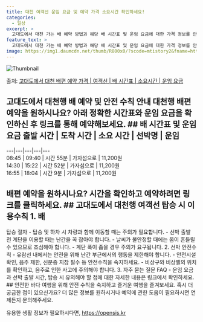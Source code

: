 ```yaml
---
title: 대천 여객선 운임 요금 및 예약 가격 소요시간 확인하세요!
categories:
  - 일상
excerpt: >
  고대도에서 대천 가는 배 예약 방법과 해당 배 시간표 및 운임 요금에 대한 가격 정보를 안내 드리겠습니다. 안전하고 재밋는 대천행 여행을 위해 아래 정보 참고하시기 바랍니다. 대천행 배편 예약하기 👈 클릭고대도에서 대천행 배 시간표출발 시간도착 시간소요 시간선박명요금08:4509:400시간 55분가자섬으로11,200원14:3015:220시간 52분가자섬으로11,200원16:5518:041시간 9분가자섬으로11,200원대천행 배편 예약하기 👈 클릭고대도에서 대천행 여객선 탑승 시 이용수칙고대도에서 대천행 배 출항시간을 확인하여야 합니다. 출항 직전 혼잡을 피하기 위해 미리 매표소를 방문해 충분한 여유시간을 확보해야 합니다. 1. 배 탑승 절차 탑승 및 하차 시 차량과 함께 이동할 때는 주의가 필요합니다.선..
feature_text: >
  고대도에서 대천 가는 배 예약 방법과 해당 배 시간표 및 운임 요금에 대한 가격 정보를 안내 드리겠습니다. 안전하고 재밋는 대천행 여행을 위해 아래 정보 참고하시기 바랍니다. 대천행 배편 예약하기 👈 클릭고대도에서 대천행 배 시간표출발 시간도착 시간소요 시간선박명요금08:4509:400시간 55분가자섬으로11,200원14:3015:220시간 52분가자섬으로11,200원16:5518:041시간 9분가자섬으로11,200원대천행 배편 예약하기 👈 클릭고대도에서 대천행 여객선 탑승 시 이용수칙고대도에서 대천행 배 출항시간을 확인하여야 합니다. 출항 직전 혼잡을 피하기 위해 미리 매표소를 방문해 충분한 여유시간을 확보해야 합니다. 1. 배 탑승 절차 탑승 및 하차 시 차량과 함께 이동할 때는 주의가 필요합니다.선..
image: https://img1.daumcdn.net/thumb/R800x0/?scode=mtistory2&fname=https%3A%2F%2Fblog.kakaocdn.net%2Fdn%2FcoroGJ%2FbtsHCR7oxCF%2FwYMTWr1QYBXH9HfAd3GzGK%2Fimg.webp
---
```


![Thumbnail](https://img1.daumcdn.net/thumb/R800x0/?scode=mtistory2&fname=https%3A%2F%2Fblog.kakaocdn.net%2Fdn%2FcoroGJ%2FbtsHCR7oxCF%2FwYMTWr1QYBXH9HfAd3GzGK%2Fimg.webp)

<p>출처: <a href="https://opensis.kr/entry/%EA%B3%A0%EB%8C%80%EB%8F%84%EC%97%90%EC%84%9C-%EB%8C%80%EC%B2%9C-%EB%B0%B0%ED%8E%B8-%EC%98%88%EC%95%BD-%EA%B0%80%EA%B2%A9-%EC%97%AC%EA%B0%9D%EC%84%A0-%EB%B0%B0-%EC%8B%9C%EA%B0%84%ED%91%9C-%EC%86%8C%EC%9A%94%EC%8B%9C%EA%B0%84-%EC%9A%B4%EC%9E%84-%EC%9A%94%EA%B8%88" rel="dofollow">고대도에서 대천 배편 예약 가격 | 여객선 | 배 시간표 | 소요시간 | 운임 요금</a> </p>

## 고대도에서 대천행 배 예약 및 안전 수칙 안내 대천행 배편 예약을 원하시나요? 아래 정확한 시간표와 운임 요금을 확인하신 후 링크를 통해 예약해보세요. ## 배 시간표 및 운임 요금  **출발 시간** | **도착 시간** | **소요 시간** | **선박명** | **운임**  
---|---|---|---|---  
08:45 | 09:40 | 시간 55분 | 가자섬으로 | 11,200원  
14:30 | 15:22 | 시간 52분 | 가자섬으로 | 11,200원  
16:55 | 18:04 | 시간 9분 | 가자섬으로 | 11,200원  
## 배편 예약을 원하시나요? 시간을 확인하고 예약하려면 링크를 클릭하세요. ## 고대도에서 대천행 여객선 탑승 시 이용수칙 1\. 배
탑승 절차 \- 탑승 및 하차 시 차량과 함께 이동할 때는 주의가 필요합니다. \- 선박 출발 전 계단을 이용할 때는 난간을 꼭 잡아야
합니다. \- 날씨가 불안정할 때에는 몸이 흔들릴 수 있으므로 조심해야 합니다. \- 계단 폭이 좁을 경우 주의가 요구됩니다. 2\. 선박
안전수칙 \- 유람선 내에서는 안전을 위해 난간 부근에서의 행동을 제한해야 합니다. \- 안전시설 확인, 음주 제한, 신분증 지참 필수 등
안전수칙을 숙지하세요. \- 비상구와 비상벨의 위치를 확인하고, 음주로 인한 사고에 주의해야 합니다. 3\. 자주 묻는 질문 FAQ \-
운임 요금과 선박 출발 시간, 탑승 시 유의해야 할 점에 대한 자세한 내용은 링크에서 확인하세요. ## 안전한 바다 여행을 위해 안전
수칙을 숙지하고 즐거운 여행을 즐겨보세요. 혹시 더 궁금한 점이 있으신가요? 더 많은 정보를 원하시거나 예약에 관한 도움이 필요하시면
언제든지 문의해주세요.

 

유용한 생활 정보가 필요하시다면, <a href="https://opensis.kr" rel="dofollow">https://opensis.kr</a>


